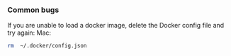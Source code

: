 ### Common bugs
If you are unable to load a docker image, delete the Docker config file and try again:
Mac:
```bash
rm  ~/.docker/config.json
```